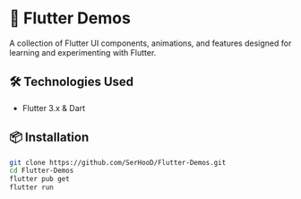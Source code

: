 # 🚀 Flutter Demos  

A collection of Flutter UI components, animations, and features designed for learning and experimenting with Flutter.

## 🛠 Technologies Used  

- Flutter 3.x & Dart  

## 📦 Installation  

```bash
git clone https://github.com/SerHooD/Flutter-Demos.git
cd Flutter-Demos
flutter pub get
flutter run
